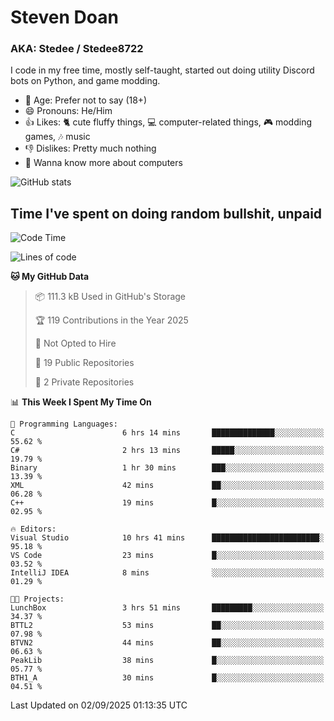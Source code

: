 # Steven Doan
### AKA: Stedee / Stedee8722
I code in my free time, mostly self-taught, started out doing utility Discord bots on Python, and game modding.

- 🤔 Age: Prefer not to say (18+)
- 😄 Pronouns: He/Him
- 👍 Likes: 🐈 cute fluffy things, 💻 computer-related things, 🎮 modding games, 🎶 music
- 👎 Dislikes: Pretty much nothing
- 🥹 Wanna know more about computers

![GitHub stats](https://github-readme-stats-iota-mocha-40.vercel.app/api?username=Stedee8722&show=prs_merged,prs_merged_percentage&show_icons=true&theme=transparent)

## Time I've spent on doing random bullshit, unpaid
<!--START_SECTION:Time I've spent on doing random bullshit, unpaid-->
![Code Time](http://img.shields.io/badge/Code%20Time-321%20hrs%2042%20mins-blue)

![Lines of code](https://img.shields.io/badge/From%20Hello%20World%20I%27ve%20Written-87.2%20thousand%20lines%20of%20code-blue)

**🐱 My GitHub Data** 

> 📦 111.3 kB Used in GitHub's Storage 
 > 
> 🏆 119 Contributions in the Year 2025
 > 
> 🚫 Not Opted to Hire
 > 
> 📜 19 Public Repositories 
 > 
> 🔑 2 Private Repositories 
 > 
📊 **This Week I Spent My Time On** 

```text
💬 Programming Languages: 
C                        6 hrs 14 mins       ██████████████░░░░░░░░░░░   55.62 % 
C#                       2 hrs 13 mins       █████░░░░░░░░░░░░░░░░░░░░   19.79 % 
Binary                   1 hr 30 mins        ███░░░░░░░░░░░░░░░░░░░░░░   13.39 % 
XML                      42 mins             ██░░░░░░░░░░░░░░░░░░░░░░░   06.28 % 
C++                      19 mins             █░░░░░░░░░░░░░░░░░░░░░░░░   02.95 % 

🔥 Editors: 
Visual Studio            10 hrs 41 mins      ████████████████████████░   95.18 % 
VS Code                  23 mins             █░░░░░░░░░░░░░░░░░░░░░░░░   03.52 % 
IntelliJ IDEA            8 mins              ░░░░░░░░░░░░░░░░░░░░░░░░░   01.29 % 

🐱‍💻 Projects: 
LunchBox                 3 hrs 51 mins       █████████░░░░░░░░░░░░░░░░   34.37 % 
BTTL2                    53 mins             ██░░░░░░░░░░░░░░░░░░░░░░░   07.98 % 
BTVN2                    44 mins             ██░░░░░░░░░░░░░░░░░░░░░░░   06.63 % 
PeakLib                  38 mins             █░░░░░░░░░░░░░░░░░░░░░░░░   05.77 % 
BTH1_A                   30 mins             █░░░░░░░░░░░░░░░░░░░░░░░░   04.51 % 
```


 Last Updated on 02/09/2025 01:13:35 UTC
<!--END_SECTION:Time I've spent on doing random bullshit, unpaid-->
